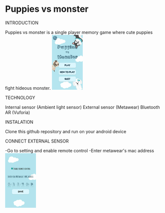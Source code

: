 # Puppies vs monster

INTRODUCTION

Puppies vs monster is a single player memory game where cute puppies fight hideous monster.
<img src="/readme_img/main_menu.jpg" style="width: 100px;"/>

TECHNOLOGY

Internal sensor (Ambient light sensor)
External sensor (Metawear)
Bluetooth
AR (Vuforia)

INSTALATION

Clone this github repository and run on your android device

CONNECT EXTERNAL SENSOR

-Go to setting and enable remote control
-Enter metawear's mac address
<img src="/readme_img/connect_es.jpg" style="width: 100px;"/>


